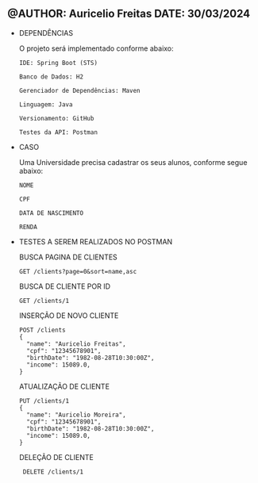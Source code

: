 @AUTHOR: Auricelio Freitas
DATE: 30/03/2024
------------------------------

- DEPENDÊNCIAS 

    O projeto será implementado conforme abaixo: 
    
      IDE: Spring Boot (STS)

      Banco de Dados: H2

      Gerenciador de Dependências: Maven

      Linguagem: Java

      Versionamento: GitHub

      Testes da API: Postman



- CASO

    Uma Universidade precisa cadastrar os seus alunos, conforme segue abaixo:
  
      NOME
  
      CPF
  
      DATA DE NASCIMENTO
  
      RENDA 


- TESTES A SEREM REALIZADOS NO POSTMAN

    BUSCA PAGINA DE CLIENTES
    
      GET /clients?page=0&sort=name,asc
    
    BUSCA DE CLIENTE POR ID
    
      GET /clients/1
    
    INSERÇÃO DE NOVO CLIENTE
    
      POST /clients
      {
        "name": "Auricelio Freitas",
        "cpf": "12345678901",
        "birthDate": "1982-08-28T10:30:00Z",
        "income": 15089.0,
      }
  
    ATUALIZAÇÃO DE CLIENTE
    
      PUT /clients/1
      {
        "name": "Auricelio Moreira",
        "cpf": "12345678901",
        "birthDate": "1982-08-28T10:30:00Z",
        "income": 15089.0,
      }
  
    DELEÇÃO DE CLIENTE
    
       DELETE /clients/1
  

